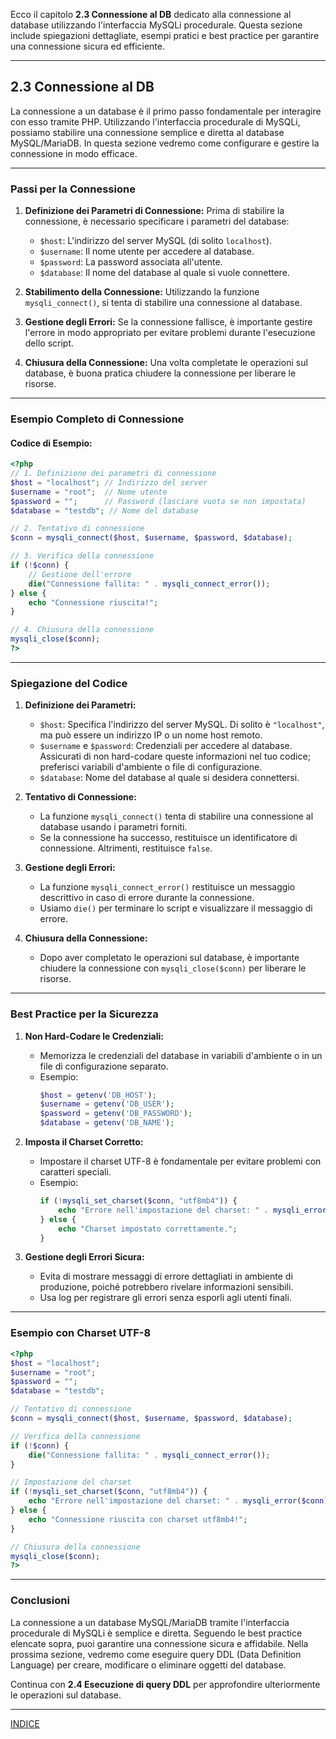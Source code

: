 Ecco il capitolo **2.3 Connessione al DB** dedicato alla connessione al database utilizzando l'interfaccia MySQLi procedurale. Questa sezione include spiegazioni dettagliate, esempi pratici e best practice per garantire una connessione sicura ed efficiente.

---

## **2.3 Connessione al DB**

La connessione a un database è il primo passo fondamentale per interagire con esso tramite PHP. Utilizzando l'interfaccia procedurale di MySQLi, possiamo stabilire una connessione semplice e diretta al database MySQL/MariaDB. In questa sezione vedremo come configurare e gestire la connessione in modo efficace.

---

### **Passi per la Connessione**

1. **Definizione dei Parametri di Connessione:**
   Prima di stabilire la connessione, è necessario specificare i parametri del database:
   - `$host`: L'indirizzo del server MySQL (di solito `localhost`).
   - `$username`: Il nome utente per accedere al database.
   - `$password`: La password associata all'utente.
   - `$database`: Il nome del database al quale si vuole connettere.

2. **Stabilimento della Connessione:**
   Utilizzando la funzione `mysqli_connect()`, si tenta di stabilire una connessione al database.

3. **Gestione degli Errori:**
   Se la connessione fallisce, è importante gestire l'errore in modo appropriato per evitare problemi durante l'esecuzione dello script.

4. **Chiusura della Connessione:**
   Una volta completate le operazioni sul database, è buona pratica chiudere la connessione per liberare le risorse.

---

### **Esempio Completo di Connessione**

#### **Codice di Esempio:**
```php
<?php
// 1. Definizione dei parametri di connessione
$host = "localhost"; // Indirizzo del server
$username = "root";  // Nome utente
$password = "";      // Password (lasciare vuota se non impostata)
$database = "testdb"; // Nome del database

// 2. Tentativo di connessione
$conn = mysqli_connect($host, $username, $password, $database);

// 3. Verifica della connessione
if (!$conn) {
    // Gestione dell'errore
    die("Connessione fallita: " . mysqli_connect_error());
} else {
    echo "Connessione riuscita!";
}

// 4. Chiusura della connessione
mysqli_close($conn);
?>
```

---

### **Spiegazione del Codice**

1. **Definizione dei Parametri:**
   - `$host`: Specifica l'indirizzo del server MySQL. Di solito è `"localhost"`, ma può essere un indirizzo IP o un nome host remoto.
   - `$username` e `$password`: Credenziali per accedere al database. Assicurati di non hard-codare queste informazioni nel tuo codice; preferisci variabili d'ambiente o file di configurazione.
   - `$database`: Nome del database al quale si desidera connettersi.

2. **Tentativo di Connessione:**
   - La funzione `mysqli_connect()` tenta di stabilire una connessione al database usando i parametri forniti.
   - Se la connessione ha successo, restituisce un identificatore di connessione. Altrimenti, restituisce `false`.

3. **Gestione degli Errori:**
   - La funzione `mysqli_connect_error()` restituisce un messaggio descrittivo in caso di errore durante la connessione.
   - Usiamo `die()` per terminare lo script e visualizzare il messaggio di errore.

4. **Chiusura della Connessione:**
   - Dopo aver completato le operazioni sul database, è importante chiudere la connessione con `mysqli_close($conn)` per liberare le risorse.

---

### **Best Practice per la Sicurezza**

1. **Non Hard-Codare le Credenziali:**
   - Memorizza le credenziali del database in variabili d'ambiente o in un file di configurazione separato.
   - Esempio:
     ```php
     $host = getenv('DB_HOST');
     $username = getenv('DB_USER');
     $password = getenv('DB_PASSWORD');
     $database = getenv('DB_NAME');
     ```

2. **Imposta il Charset Corretto:**
   - Impostare il charset UTF-8 è fondamentale per evitare problemi con caratteri speciali.
   - Esempio:
     ```php
     if (!mysqli_set_charset($conn, "utf8mb4")) {
         echo "Errore nell'impostazione del charset: " . mysqli_error($conn);
     } else {
         echo "Charset impostato correttamente.";
     }
     ```

3. **Gestione degli Errori Sicura:**
   - Evita di mostrare messaggi di errore dettagliati in ambiente di produzione, poiché potrebbero rivelare informazioni sensibili.
   - Usa log per registrare gli errori senza esporli agli utenti finali.

---

### **Esempio con Charset UTF-8**

```php
<?php
$host = "localhost";
$username = "root";
$password = "";
$database = "testdb";

// Tentativo di connessione
$conn = mysqli_connect($host, $username, $password, $database);

// Verifica della connessione
if (!$conn) {
    die("Connessione fallita: " . mysqli_connect_error());
}

// Impostazione del charset
if (!mysqli_set_charset($conn, "utf8mb4")) {
    echo "Errore nell'impostazione del charset: " . mysqli_error($conn);
} else {
    echo "Connessione riuscita con charset utf8mb4!";
}

// Chiusura della connessione
mysqli_close($conn);
?>
```

---

### **Conclusioni**

La connessione a un database MySQL/MariaDB tramite l'interfaccia procedurale di MySQLi è semplice e diretta. Seguendo le best practice elencate sopra, puoi garantire una connessione sicura e affidabile. Nella prossima sezione, vedremo come eseguire query DDL (Data Definition Language) per creare, modificare o eliminare oggetti del database.

Continua con **2.4 Esecuzione di query DDL** per approfondire ulteriormente le operazioni sul database.

---
[INDICE](README.md)